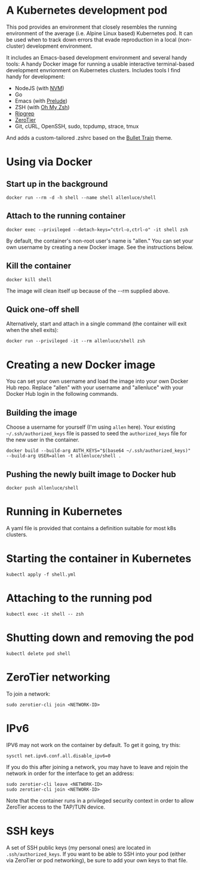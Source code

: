 # A Kubernetes development pod

This pod provides an environment that closely resembles the running
environment of the average (i.e. Alpine Linux based) Kubernetes pod.
It can be used when to track down errors that evade reproduction in a
local (non-cluster) development environment.

It includes an Emacs-based development environment and several handy tools:
A handy Docker image for running a usable interactive terminal-based
development envrionment on Kubernetes clusters. Includes tools I find
handy for development:

- NodeJS (with [NVM](https://github.com/nvm-sh/nvm))
- Go
- Emacs (with [Prelude](https://github.com/bbatsov/prelude))
- ZSH (with [Oh My Zsh](https://ohmyz.sh/))
- [Ripgrep](https://github.com/BurntSushi/ripgrep)
- [ZeroTier](https://zerotier.com/)
- Git, cURL, OpenSSH, sudo, tcpdump, strace, tmux

And adds a custom-tailored .zshrc based on the [Bullet Train](https://github.com/caiogondim/bullet-train.zsh) theme.

# Using via Docker

## Start up in the background

    docker run --rm -d -h shell --name shell allenluce/shell

## Attach to the running container

    docker exec --privileged --detach-keys="ctrl-o,ctrl-o" -it shell zsh

By default, the container's non-root user's name is "allen." You can
set your own username by creating a new Docker image. See the
instructions below.

## Kill the container

    docker kill shell

The image will clean itself up because of the --rm supplied above.

## Quick one-off shell

Alternatively, start and attach in a single command (the container
will exit when the shell exits):

    docker run --privileged -it --rm allenluce/shell zsh

# Creating a new Docker image

You can set your own username and load the image into your own Docker
Hub repo. Replace "allen" with your username and "allenluce" with your
Docker Hub login in the following commands.

## Building the image

Choose a username for yourself (I'm using `allen` here). Your existing
`~/.ssh/authorized_keys` file is passed to seed the `authorized_keys`
file for the new user in the container.

    docker build --build-arg AUTH_KEYS="$(base64 ~/.ssh/authorized_keys)" --build-arg USER=allen -t allenluce/shell .

## Pushing the newly built image to Docker hub

    docker push allenluce/shell

# Running in Kubernetes

A yaml file is provided that contains a definition suitable for most
k8s clusters.

# Starting the container in Kubernetes

    kubectl apply -f shell.yml

# Attaching to the running pod

    kubectl exec -it shell -- zsh

# Shutting down and removing the pod

    kubectl delete pod shell

# ZeroTier networking

To join a network:

    sudo zerotier-cli join <NETWORK-ID>

# IPv6

IPV6 may not work on the container by default. To get it going, try this:

    sysctl net.ipv6.conf.all.disable_ipv6=0

If you do this after joining a network, you may have to leave and
rejoin the network in order for the interface to get an address:

    sudo zerotier-cli leave <NETWORK-ID>
    sudo zerotier-cli join <NETWORK-ID>

Note that the container runs in a privileged security context in order
to allow ZeroTier access to the TAP/TUN device.

# SSH keys

A set of SSH public keys (my personal ones) are located in
`.ssh/authorized_keys`. If you want to be able to SSH into your pod
(either via ZeroTier or pod networking), be sure to add your own keys
to that file.

